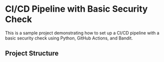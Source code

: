 # CI/CD Pipeline with Basic Security Check

This is a sample project demonstrating how to set up a CI/CD pipeline with a basic security check using Python, GitHub Actions, and Bandit.

## Project Structure

